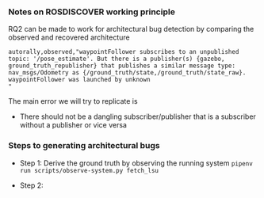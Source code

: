 ### Notes on ROSDISCOVER working principle
RQ2 can be made to work for architectural bug detection by comparing the observed and recovered architecture
```
autorally,observed,"waypointFollower subscribes to an unpublished topic: '/pose_estimate'. But there is a publisher(s) {gazebo, ground_truth_republisher} that publishes a similar message type: nav_msgs/Odometry as {/ground_truth/state,/ground_truth/state_raw}. waypointFollower was launched by unknown
"
```

The main error we will try to replicate is 
* There should not be a dangling subscriber/publisher that is a subscriber without a publisher or vice versa

### Steps to generating architectural bugs

- Step 1: Derive the ground truth by observing the running system
```pipenv run scripts/observe-system.py fetch_lsu```

- Step 2: 
